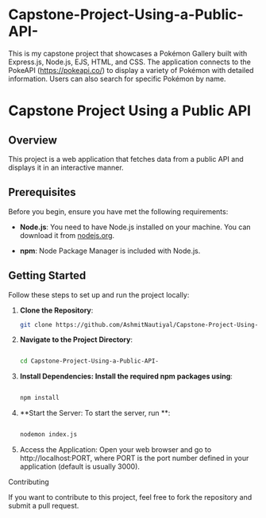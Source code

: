 # Capstone-Project-Using-a-Public-API-
This is my capstone project that showcases a Pokémon Gallery built with Express.js, Node.js, EJS, HTML, and CSS. The application connects to the PokeAPI (https://pokeapi.co/) to display a variety of Pokémon with detailed information. Users can also search for specific Pokémon by name.

# Capstone Project Using a Public API

## Overview

This project is a web application that fetches data from a public API and displays it in an interactive manner. 

## Prerequisites

Before you begin, ensure you have met the following requirements:

- **Node.js**: You need to have Node.js installed on your machine. You can download it from [nodejs.org](https://nodejs.org/).

- **npm**: Node Package Manager is included with Node.js.

## Getting Started

Follow these steps to set up and run the project locally:

1. **Clone the Repository**:
   ```bash
   git clone https://github.com/AshmitNautiyal/Capstone-Project-Using-a-Public-API-.git
   
2. **Navigate to the Project Directory**:
   ```bash

   cd Capstone-Project-Using-a-Public-API-

3. **Install Dependencies: Install the required npm packages using**:
    ```bash

   npm install

4. **Start the Server: To start the server, run **:
   ```bash

   nodemon index.js

6. Access the Application: Open your web browser and go to http://localhost:PORT, where PORT is the port number defined in your application (default is usually 3000).

Contributing

If you want to contribute to this project, feel free to fork the repository and submit a pull request.


